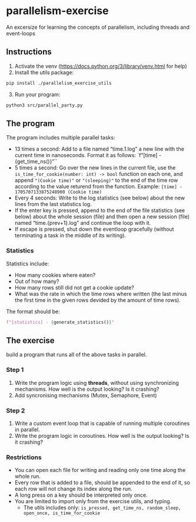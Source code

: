 # parallelism-exercise
An excersize for learning the concepts of parallelism, including threads and event-loops

## Instructions

1. Activate the venv (https://docs.python.org/3/library/venv.html for help)
2. Install the utils package: 
```bash
pip install ./parallelism_exercise_utils
```
3. Run your program:
```bash
python3 src/parallel_party.py
```

## The program
The program includes multiple parallel tasks:
* 13 times a second: Add to a file named “time.1.log” a new line with the current time in nanoseconds. Format it as follows: `f”[time] - {get_time_ns()}”``
* 5 times a second: Go over the new lines in the current file, use the `is_time_for_cookie(number: int) -> bool` function on each one, and append `"(Cookie time)"` or `"(sleeping)"` to the end of the time row according to the value returend from the function. Example: `[time] - 1705707133875248900 (Cookie time)`
* Every 4 seconds: Write to the log statistics (see below) about the new lines from the last statistics log.
* ⁠If the enter key is pressed, append to the end of the file statistics (see below) about the whole session (file) and then open a new session (file) named “time.{prev+1}.log” and continue the loop with it. 
* ⁠If escape is pressed, shut down the eventloop gracefully (without terminating a task in the middle of its writing).

### Statistics

Statistics include:
* How many cookies where eaten?
* Out of how many?
* How many rows still did not get a cookie update?
* What was the rate in which the time rows where written (the last minus the first time in the given rows devided by the amount of time rows).

The format should be:
```python
f"[statistics] - {generate_statistics()}"
```

## The exercise

build a program that runs all of the above tasks in parallel.

### Step 1

1. Write the program logic using **threads**, without using synchronizing mechanisms. How well is the output looking? Is it crashing?
1. Add syncronising mechanisms (Mutex, Semaphore, Event)

### Step 2

1. Write a custom event loop that is capable of running multiple coroutines in parallel.
1. Write the program logic in coroutines. How well is the output looking? Is it crashing?

### Restrictions
- You can open each file for writing and reading only one time along the whole run.
- Every row that is added to a file, should be appended to the end of it, so each row will not change its index along the run.
- ⁠A long press on a key should be interpreted only once.
- You are limited to import only from the exercise utils, and typing.
    - The utils includes only: `is_pressed, get_time_ns, random_sleep, open_once, is_time_for_cookie`